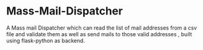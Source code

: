 # Mass-Mail-Dispatcher

A Mass mail Dispatcher which can read the list of mail addresses from a csv file and validate them as well as send mails to those valid addresses , built using flask-python as backend.
